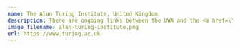 ```yaml
---
name: The Alan Turing Institute, United Kingdom
description: There are ongoing links between the UWA and the <a href=\"https://www.turing.ac.uk/\" target=\"_blank\">Alan Turing Institute</a> with Melinda Hodkiewicz's Visiting Turing Fellowship for the Siri for Maintenance project in 2018 proving to be an important influence in the early days of our interest in ontologies here at UWA.
image_filename: alan-turing-institute.png
url: https://www.turing.ac.uk
---
```

